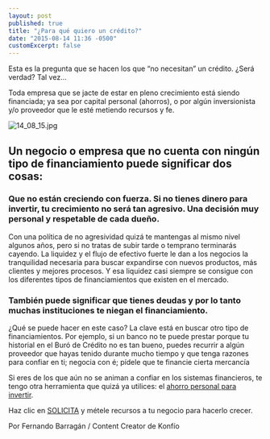 ```yaml
---
layout: post
published: true
title: "¿Para qué quiero un crédito?"
date: "2015-08-14 11:36 -0500"
customExcerpt: false
---
```



Esta es la pregunta que se hacen los que “no necesitan” un crédito. ¿Será verdad? Tal vez…

Toda empresa que se jacte de estar en pleno crecimiento está siendo financiada; ya sea por capital personal (ahorros), o por algún inversionista y/o proveedor que le esté metiendo recursos y fe.

![14_08_15.jpg]({{site.baseurl}}/img/14_08_15.jpg)

## Un negocio o empresa que no cuenta con ningún tipo de financiamiento puede significar dos cosas:

### Que no están creciendo con fuerza. Si no tienes dinero para invertir, tu crecimiento no será tan agresivo. Una decisión muy personal y respetable de cada dueño. 

Con una política de no agresividad quizá te mantengas al mismo nivel algunos años, pero si no tratas de subir tarde o temprano terminarás cayendo. La liquidez y el flujo de efectivo fuerte le dan a los negocios la tranquilidad necesaria para buscar expandirse con nuevos productos, más clientes y mejores procesos. Y esa liquidez casi siempre se consigue con los diferentes tipos de financiamientos que existen en el mercado.

### También puede significar que tienes deudas y por lo tanto muchas instituciones te niegan el financiamiento. 

¿Qué se puede hacer en este caso? La clave está en buscar otro tipo de financiamientos. Por ejemplo, si un banco no te puede prestar porque tu historial en el Buró de Crédito no es tan bueno, puedes recurrir a algún proveedor que hayas tenido durante mucho tiempo y que tenga razones para confiar en ti; negocia con é; pídele que te financie cierta mercancía

Si eres de los que aún no se animan a confiar en los sistemas financieros, te tengo otra herramienta que quizá ya utilices: el [ahorro personal para invertir](https://www.youtube.com/watch?v=MXL6k7fyzws). 

Haz clic en [SOLICITA](https://konfio.mx/inicio/registrate) y métele recursos a tu negocio para hacerlo crecer.

Por Fernando Barragán / Content Creator de Konfío
